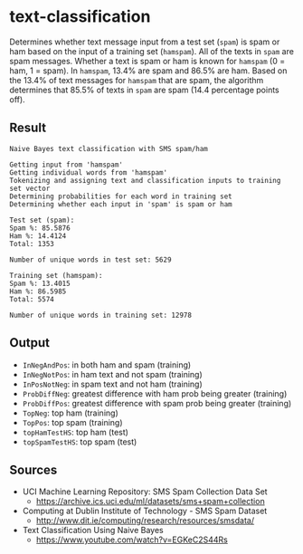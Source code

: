 # text-classification
Determines whether text message input from a test set (`spam`) is spam or ham based on the input of a training set (`hamspam`). All of the texts in `spam` are spam messages. Whether a text is spam or ham is known for `hamspam` (0 = ham, 1 = spam). In `hamspam`, 13.4% are spam and 86.5% are ham. Based on the 13.4% of text messages for `hamspam` that are spam, the algorithm determines that 85.5% of texts in `spam` are spam (14.4 percentage points off).
## Result
```
Naive Bayes text classification with SMS spam/ham

Getting input from 'hamspam'
Getting individual words from 'hamspam'
Tokenizing and assigning text and classification inputs to training set vector
Determining probabilities for each word in training set
Determining whether each input in 'spam' is spam or ham

Test set (spam):
Spam %: 85.5876
Ham %: 14.4124
Total: 1353

Number of unique words in test set: 5629

Training set (hamspam):
Spam %: 13.4015
Ham %: 86.5985
Total: 5574

Number of unique words in training set: 12978
```
## Output
* `InNegAndPos`: in both ham and spam (training)
* `InNegNotPos`: in ham text and not spam (training)
* `InPosNotNeg`: in spam text and not ham (training)
* `ProbDiffNeg`: greatest difference with ham prob being greater (training)
* `ProbDiffPos`: greatest difference with spam prob being greater (training)
* `TopNeg`: top ham (training)
* `TopPos`: top spam (training)
* `topHamTestHS`: top ham (test)
* `topSpamTestHS`: top spam (test)
## Sources
* UCI Machine Learning Repository: SMS Spam Collection Data Set
  * https://archive.ics.uci.edu/ml/datasets/sms+spam+collection
* Computing at Dublin Institute of Technology - SMS Spam Dataset
  * http://www.dit.ie/computing/research/resources/smsdata/
* Text Classification Using Naive Bayes
  * https://www.youtube.com/watch?v=EGKeC2S44Rs
